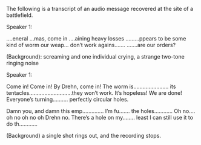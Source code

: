 The following is a transcript of an audio message recovered at the site of a battlefield. 


Speaker 1:

 ….eneral …mas, come in 
….aining heavy losses 
………ppears to be some kind of worm
our weap… don’t work agains……. 
…….are our orders? 

(Background): screaming and one individual crying, a strange two-tone ringing noise 

Speaker 1: 

Come in! Come in! By Drehn, come in! The worm is………………….. its tentacles……....………………they won’t work. It’s hopeless! We are done! Everyone’s turning………. 
perfectly circular holes.

Damn you, and damn this emp………….. I’m fu……. the holes………… Oh no…. oh no oh no oh Drehn no. There’s a hole on my…….. least I can still use it to do th…………

(Background) a single shot rings out, and the recording stops.